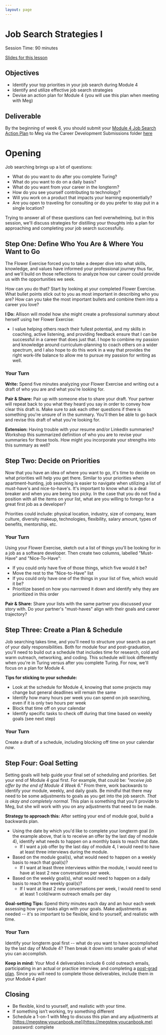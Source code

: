 ```yaml
---
layout: page
---
```


# Job Search Strategies I

Session Time: 90 minutes

[Slides for this lesson](./professional_development/files/job_search_strategies_i.pdf)

## Objectives
* Identify your top priorities in your job search during Module 4
* Identify and utilize effective job search strategies
* Devise an action plan for Module 4 (you will use this plan when meeting with Meg)

## Deliverable
By the beginning of week 6, you should submit your [Module 4 Job Search Action Plan](./mod_4_action_plan_template) to Meg via the Career Development Submissions folder [here](https://github.com/turingschool/career-development-curriculum/tree/master/deliverable_submissions)

# Opening
Job searching brings up a lot of questions:

* What do you want to do after you complete Turing?
* What do you want to do on a daily basis?
* What do you want from your career in the longterm?
* How do you see yourself contributing to technology?
* Will you work on a product that impacts your learning exponentially?
* Are you open to traveling for consulting or do you prefer to stay put in a single location?

Trying to answer all of these questions can feel overwhelming, but in this session, we'll discuss strategies for distilling your thoughts into a plan for approaching and completing your job search successfully.  

## Step One: Define Who You Are & Where You Want to Go
The Flower Exercise forced you to take a deeper dive into what skills, knowledge, and values have informed your professional journey thus far, and we'll build on those reflections to analyze how our career could provide us with the opportunities we seek.

How can you do that? Start by looking at your completed Flower Exercise. What bullet points stick out to you as most important in describing who you are? How can you take the most important bullets and combine them into a career you love?

**I Do:** Allison will model how she might create a professional summary about herself using her Flower Exercise:

* I value helping others reach their fullest potential, and my skills in coaching, active listening, and providing feedback ensure that I can be successful in a career that does just that. I hope to combine my passion and knowledge around curriculum-planning to coach others on a wider spectrum, and I also hope to do this work in a way that provides the right work-life balance to allow me to pursue my passion for writing as well.

### Your Turn
**Write:** Spend five minutes analyzing your Flower Exercise and writing out a draft of who you are and what you're looking for.

**Pair & Share:** Pair up with someone else to share your draft. Your partner will repeat back to you what they heard you say in order to convey how clear this draft is. Make sure to ask each other questions if there is something you're unsure of in the summary. You'll then be able to go back and revise this draft of what you're looking for.

**Extension:** Having trouble with your resume and/or LinkedIn summaries? Workshop this summarized definition of who you are to revise your summaries for those tools. How might you incorporate your strengths into this summary as well?

## Step Two: Decide on Priorities
Now that you have an idea of where you want to go, it's time to decide on what priorities will help you get there. Similar to your priorities when apartment-hunting, job searching is easier to navigate when utilizing a list of must-have's and nice-to-have's. It's important to know what is a deal breaker and when you are being too picky. In the case that you do not find a position with all the items on your list, what are you willing to forego for a great first job as a developer?

Priorities could include: physical location, industry, size of company, team culture, diversity makeup, technologies, flexibility, salary amount, types of benefits, mentorship, etc.

### Your Turn
Using your Flower Exercise, sketch out a list of things you'll be looking for in a job as a software developer. Then create two columns, labelled "Must-Have" and "Nice-To-Have":

- If you could only have five of those things, which five would it be?
- Move the rest to the "Nice-to-Have" list
- If you could only have one of the things in your list of five, which would it be?
- Prioritize based on how you narrowed it down and identify why they are prioritized in this order

**Pair & Share:** Share your lists with the same partner you discussed your story with. Do your partner's "must-haves" align with their goals and career trajectory?

## Step Three: Create a Plan & Schedule
Job searching takes time, and you'll need to structure your search as part of your daily responsibilities. Both for module four and post-graduation, you'll need to build out a schedule that includes time for research, cold and warm outreach, networking, and coding. This schedule will look differently when you're in Turing versus after you complete Turing. For now, we'll focus on a plan for Module 4.

**Tips for sticking to your schedule:**

* Look at the schedule for Module 4, knowing that some projects may change but general deadlines will remain the same
* Identify how many hours per week you can spend on job searching, even if it is only two hours per week
* Block that time off on your calendar
* Identify specific tasks to check off during that time based on weekly goals (see next step)

### Your Turn
Create a draft of a schedule, including blocking off time on your calendar *now*.

## Step Four: Goal Setting
Setting goals will help guide your final set of scheduling and priorities. Set your end of Module 4 goal first. For example, that could be: *"receive job offer by the end of Module 4 Week 6."* From there, work backwards to identify your module, weekly, and daily goals. Be mindful that there may need to be some adjustments to goals as you get into the job search. *That is okay and completely normal.* This plan is something that you'll provide to Meg, but she will work with you on any adjustments that need to be made.

**Strategy to approach this:** After setting your end of module goal, build a backwards plan.

* Using the date by which you'd like to complete your longterm goal (in the example above, that is to receive an offer by the last day of module 4), identify what needs to happen on a monthly basis to reach that date.
	* If I want a job offer by the last day of module 4, I would need to have at least three interviews during the module.
* Based on the module goal(s), what would need to happen on a weekly basis to reach that goal(s)?
	* If I want at least three interviews within the module, I would need to have at least 2 new conversations per week.
* Based on the weekly goal(s), what would need to happen on a daily basis to reach the weekly goal(s)?
	* If I want at least 2 new conversations per week, I would need to send at least 1 cold/warm outreach emails per day

**Goal-setting Tips:** Spend thirty minutes each day and an hour each week assessing how your tasks align with your goals. Make adjustments as needed -- it's so important to be flexible, kind to yourself, and realistic with time.

### Your Turn
Identify your longterm goal first -- what do you want to have accomplished by the last day of Module 4? Then break it down into smaller goals of what you can accomplish.

**Keep in mind:**
Your Mod 4 deliverables include 6 cold outreach emails, participating in an actual or practice interview, and completing a [post-grad plan](./post_grad_plan). Since you will need to complete those deliverables, include them in your Module 4 plan!

## Closing
* Be flexible, kind to yourself, and realistic with your time.
* If something isn’t working, try something different
* Schedule a 1-on-1 with Meg to discuss this plan and any adjustments at [https://megstew.youcanbook.me](https://megstew.youcanbook.me) password: complete
